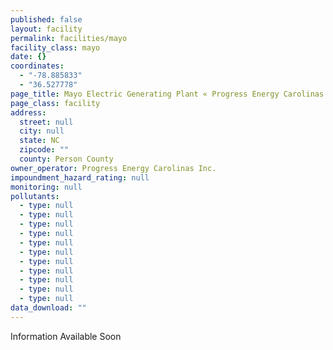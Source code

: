 ```yaml
---
published: false
layout: facility
permalink: facilities/mayo
facility_class: mayo
date: {}
coordinates: 
  - "-78.885833"
  - "36.527778"
page_title: Mayo Electric Generating Plant « Progress Energy Carolinas Inc. « Facilities
page_class: facility
address: 
  street: null
  city: null
  state: NC
  zipcode: ""
  county: Person County
owner_operator: Progress Energy Carolinas Inc.
impoundment_hazard_rating: null
monitoring: null
pollutants: 
  - type: null
  - type: null
  - type: null
  - type: null
  - type: null
  - type: null
  - type: null
  - type: null
  - type: null
  - type: null
  - type: null
data_download: ""
---
```


Information Available Soon
